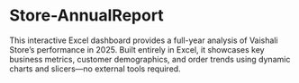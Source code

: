 # Store-AnnualReport
This interactive Excel dashboard provides a full-year analysis of Vaishali Store’s performance in 2025. Built entirely in Excel, it showcases key business metrics, customer demographics, and order trends using dynamic charts and slicers—no external tools required.
